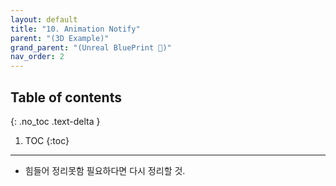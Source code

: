 ```yaml
---
layout: default
title: "10. Animation Notify"
parent: "(3D Example)"
grand_parent: "(Unreal BluePrint 🌠)"
nav_order: 2
---
```


## Table of contents
{: .no_toc .text-delta }

1. TOC
{:toc}

---

* 힘들어 정리못함 필요하다면 다시 정리할 것.